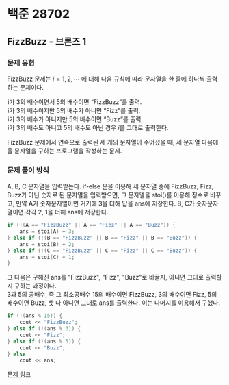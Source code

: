 # 백준 28702
## FizzBuzz - 브론즈 1
### 문제 유형

FizzBuzz 문제는 $i = 1, 2, \cdots$ 에 대해 다음 규칙에 따라 문자열을 한 줄에 하나씩 출력하는 문제이다.

 i가 $3$의 배수이면서 $5$의 배수이면 “FizzBuzz”를 출력.   
 i가 $3$의 배수이지만 $5$의 배수가 아니면 “Fizz”를 출력.   
 i가 $3$의 배수가 아니지만 $5$의 배수이면 “Buzz”를 출력.   
 i가 $3$의 배수도 아니고 $5$의 배수도 아닌 경우 $i$를 그대로 출력한다.

FizzBuzz 문제에서 연속으로 출력된 세 개의 문자열이 주어졌을 때, 세 문자열 다음에 올 문자열을 구하는 프로그램을 작성하는 문제.

### 문제 풀이 방식

A, B, C 문자열을 입력받는다. if-else 문을 이용해 세 문자열 중에 FizzBuzz, Fizz, Buzz가 아닌 숫자로 된 문자열을 입력받으면, 그 문자열을 stoi()를 이용해 정수로 바꾸고, 만약 A가 숫자문자열이면 거기에 3을 더해 답을 ans에 저장한다. B, C가 숫자문자열이면 각각 2, 1을 더해 ans에 저장한다. 
~~~cpp
if (!(A == "FizzBuzz" || A == "Fizz" || A == "Buzz")) {
    ans = stoi(A) + 3;
} else if (!(B == "FizzBuzz" || B == "Fizz" || B == "Buzz")) {
    ans = stoi(B) + 2;
} else if (!(C == "FizzBuzz" || C == "Fizz" || C == "Buzz")) {
    ans = stoi(C) + 1;
}
~~~

그 다음은 구해진 ans를 "FizzBuzz", "Fizz", "Buzz"로 바꿀지, 아니면 그대로 출력할 지 구하는 과정이다.   
3과 5의 공배수, 즉 그 최소공배수 15의 배수이면 FizzBuzz, 3의 배수이면 Fizz, 5의 배수이면 Buzz, 셋 다 아니면 그대로 ans를 출력한다. 이는 나머지를 이용해서 구했다.
~~~cpp
if (!(ans % 15)) {
    cout << "FizzBuzz";
} else if (!(ans % 3)) {
    cout << "Fizz";
} else if (!(ans % 5)) {
    cout << "Buzz";
} else
    cout << ans;
~~~

[문제 링크](https://github.com/tyshim0118/BJ-Codes/blob/main/BJ28702.cpp)
